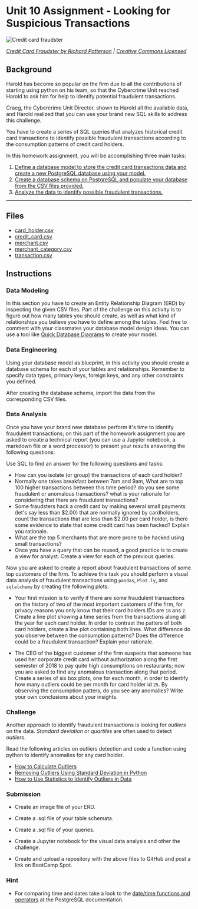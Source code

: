 # Unit 10 Assignment - Looking for Suspicious Transactions

![Credit card fraudster](Images/credit_card_fraudster.jpg)

*[Credit Card Fraudster by Richard Patterson](https://www.flickr.com/photos/136770128@N07/42252105582/) | [Creative Commons Licensed](https://creativecommons.org/licenses/by/2.0/)*

## Background

Harold has become so popular on the firm due to all the contributions of starting using python on his team, so that the Cybercrime Unit reached Harold to ask him for help to identify potential fraudulent transactions.

Craeg, the Cybercrime Unit Director, shown to Harold all the available data, and Harold realized that you can use your brand new SQL skills to address this challenge.

You have to create a series of SQL queries that analyzes historical credit card transactions to identify possible fraudulent transactions according to the consumption patterns of credit card holders.

In this homework assignment, you will be accomplishing three main tasks:

1. [Define a database model to store the credit card transactions data and create a new PostgreSQL database using your model.](#Data-Modeling)
2. [Create a database schema on PostgreSQL and populate your  database from the CSV files provided.](#Data-Engineering)
3. [Analyze the data to identify possible fraudulent transactions.](#Data-Analysis)

---

## Files

* [card_holder.csv](Data/card_holder.csv)
* [credit_card.csv](Data/credit_card.csv)
* [merchant.csv](Data/merchant.csv)
* [merchant_category.csv](Data/merchant_category.csv)
* [transaction.csv](Data/transaction.csv)

## Instructions

### Data Modeling

In this section you have to create an Entity Relationship Diagram (ERD) by inspecting the given CSV files. Part of the challenge on this activity is to figure out how many tables you should create, as well as what kind of relationships you believe you have to define among the tables. Feel free to comment with your classmates your database model design ideas. You can use a tool like [Quick Database Diagrams](https://www.quickdatabasediagrams.com) to create your model.

### Data Engineering

Using your database model as blueprint, in this activity you should create a database schema for each of your tables and relationships. Remember to specify data types, primary keys, foreign keys, and any other constraints you defined.

After creating the database schema, import the data from the corresponding CSV files.

### Data Analysis

Once you have your brand new database perform it's time to identify fraudulent transactions; on this part of the homework assignment you are asked to create a technical report (you can use a Jupyter notebook, a markdown file or a word processor) to present your results answering the following questions:

Use SQL to find an answer for the following questions and tasks:

* How can you isolate (or group) the transactions of each card holder?
* Normally one takes breakfast between 7am and 9am, What are to top 100 higher transactions between this time period? do you see some fraudulent or anomalous transactions? what is your rationale for considering that there are fraudulent transactions?
* Some fraudsters hack a credit card by making several small payments (let's say less than $2.00) that are normally ignored by cardholders, count the transactions that are less than $2.00 per card holder, is there some evidence to state that some credit card has been hacked? Explain you rationale.
* What are the top 5 merchants that are more prone to be hacked using small transactions?
* Once you have a query that can be reused, a good practice is to create a view for analyst. Create a view for each of the previous queries.

Now you are asked to create a report about fraudulent transactions of some top customers of the firm. To achieve this task you should perform a visual data analysis of fraudulent transactions using `pandas`, `Plot.ly`, and `sqlalchemy` by creating the following plots:

* Your first mission is to verify if there are some fraudulent transactions on the history of two of the most important customers of the firm, for privacy reasons you only know that their card holders IDs are `18` ans `2`. Create a line plot showing a time series from the transactions along all the year for each card holder. In order to contrast the patters of both card holders, create a line plot containing both lines. What difference do you observe between the consumption patterns? Does the difference could be a fraudulent transaction? Explain your rationale.

* The CEO of the biggest customer of the firm suspects that someone has used her corporate credit card without authorization along the first semester of 2018 to pay quite high consumptions on restaurants; now you are asked to find any anomalous transaction along that period. Create a series of six box plots, one for each month, in order to identify how many outliers could be per month for card holder id `25`. By observing the consumption patters, do you see any anomalies? Write your own conclusions about your insights.

### Challenge

Another approach to identify fraudulent transactions is looking for _outliers_ on the data. _Standard deviation_ or _quartiles_ are often used to detect _outliers_.

Read the following articles on outliers detection and code a function using python to identify anomalies for any card holder.

* [How to Calculate Outliers](https://www.wikihow.com/Calculate-Outliers)
* [Removing Outliers Using Standard Deviation in Python](https://www.kdnuggets.com/2017/02/removing-outliers-standard-deviation-python.html)
* [How to Use Statistics to Identify Outliers in Data](https://machinelearningmastery.com/how-to-use-statistics-to-identify-outliers-in-data/)

### Submission

* Create an image file of your ERD.

* Create a .sql file of your table schemata.

* Create a .sql file of your queries.

* Create a Jupyter notebook for the visual data analysis and other the challenge.

* Create and upload a repository with the above files to GitHub and post a link on BootCamp Spot.

### Hint

* For comparing time and dates take a look to the [date/time functions and operators](https://www.postgresql.org/docs/8.0/functions-datetime.html) at the PostgreSQL documentation.
